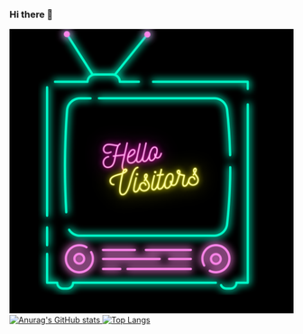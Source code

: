 ### Hi there 👋
![Header](images/Header.png)
[![Anurag's GitHub stats](https://github-readme-stats.vercel.app/api?username=AlkaDas991&show_icons=true&theme=radical)
](https://github.com/anuraghazra/github-readme-stats)
[![Top Langs](https://github-readme-stats.vercel.app/api/top-langs/?username=anuraghazra&show_icons=true&theme=radical&layout=compact)](https://github.com/anuraghazra/github-readme-stats)



<!--
**AlkaDas991/AlkaDas991** is a ✨ _special_ ✨ repository because its `README.md` (this file) appears on your GitHub profile.

Here are some ideas to get you started:

- 🔭 I’m currently working on ...
- 🌱 I’m currently learning ...
- 👯 I’m looking to collaborate on ...
- 🤔 I’m looking for help with ...
- 💬 Ask me about ...
- 📫 How to reach me: ...
- 😄 Pronouns: ...
- ⚡ Fun fact: ...
-->
